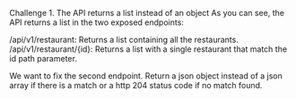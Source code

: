 Challenge 1. The API returns a list instead of an object
As you can see, the API returns a list in the two exposed endpoints:

/api/v1/restaurant: Returns a list containing all the restaurants.
/api/v1/restaurant/{id}: Returns a list with a single restaurant that match the id path parameter.

We want to fix the second endpoint. Return a json object instead of a json array if there is a match or a http 204 status code if no match found.